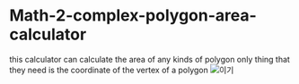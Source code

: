 # Math-2-complex-polygon-area-calculator
this calculator can calculate the area of any kinds of polygon only thing that they need is the coordinate of the vertex of a polygon
![이기](https://pasteboard.co/JHqmBUE.png)

## 
